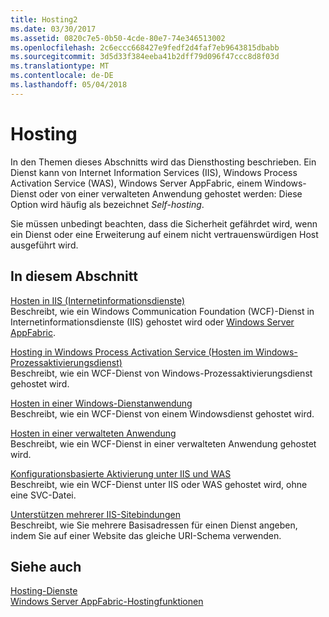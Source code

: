 ```yaml
---
title: Hosting2
ms.date: 03/30/2017
ms.assetid: 0820c7e5-0b50-4cde-80e7-74e346513002
ms.openlocfilehash: 2c6eccc668427e9fedf2d4faf7eb9643815dbabb
ms.sourcegitcommit: 3d5d33f384eeba41b2dff79d096f47ccc8d8f03d
ms.translationtype: MT
ms.contentlocale: de-DE
ms.lasthandoff: 05/04/2018
---
```

# <a name="hosting"></a>Hosting
In den Themen dieses Abschnitts wird das Diensthosting beschrieben. Ein Dienst kann von Internet Information Services (IIS), Windows Process Activation Service (WAS), Windows Server AppFabric, einem Windows-Dienst oder von einer verwalteten Anwendung gehostet werden: Diese Option wird häufig als bezeichnet *Self-hosting*.  
  
 Sie müssen unbedingt beachten, dass die Sicherheit gefährdet wird, wenn ein Dienst oder eine Erweiterung auf einem nicht vertrauenswürdigen Host ausgeführt wird.  
  
## <a name="in-this-section"></a>In diesem Abschnitt  
 [Hosten in IIS (Internetinformationsdienste)](../../../../docs/framework/wcf/feature-details/hosting-in-internet-information-services.md)  
 Beschreibt, wie ein Windows Communication Foundation (WCF)-Dienst in Internetinformationsdienste (IIS) gehostet wird oder [Windows Server AppFabric](http://go.microsoft.com/fwlink/?LinkId=196496).  
  
 [Hosting in Windows Process Activation Service (Hosten im Windows-Prozessaktivierungsdienst)](../../../../docs/framework/wcf/feature-details/hosting-in-windows-process-activation-service.md)  
 Beschreibt, wie ein WCF-Dienst von Windows-Prozessaktivierungsdienst gehostet wird.  
  
 [Hosten in einer Windows-Dienstanwendung](../../../../docs/framework/wcf/feature-details/hosting-in-a-windows-service-application.md)  
 Beschreibt, wie ein WCF-Dienst von einem Windowsdienst gehostet wird.  
  
 [Hosten in einer verwalteten Anwendung](../../../../docs/framework/wcf/feature-details/hosting-in-a-managed-application.md)  
 Beschreibt, wie ein WCF-Dienst in einer verwalteten Anwendung gehostet wird.  
  
 [Konfigurationsbasierte Aktivierung unter IIS und WAS](../../../../docs/framework/wcf/feature-details/configuration-based-activation-in-iis-and-was.md)  
 Beschreibt, wie ein WCF-Dienst unter IIS oder WAS gehostet wird, ohne eine SVC-Datei.  
  
 [Unterstützen mehrerer IIS-Sitebindungen](../../../../docs/framework/wcf/feature-details/supporting-multiple-iis-site-bindings.md)  
 Beschreibt, wie Sie mehrere Basisadressen für einen Dienst angeben, indem Sie auf einer Website das gleiche URI-Schema verwenden.  
  
## <a name="see-also"></a>Siehe auch  
 [Hosting-Dienste](../../../../docs/framework/wcf/hosting-services.md)  
 [Windows Server AppFabric-Hostingfunktionen](http://go.microsoft.com/fwlink/?LinkId=201276)
